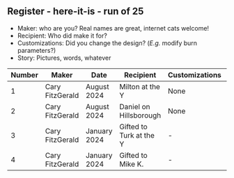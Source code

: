 ## Register - here-it-is - run of 25

* Maker:  who are you?  Real names are great, internet cats welcome!
* Recipient:  Who did make it for?
* Customizations:  Did you change the design?  (*E.g.* modify burn parameters?)
* Story:  Pictures, words, whatever

| Number | Maker             | Date           | Recipient        | Customizations | Story |
| ------ | -----             | -----          | ---------        | -------------- | ------ |
| 1      | Cary FitzGerald   | August 2024    | Milton at the Y  | None           | Irrepressible |
| 2      | Cary FitzGerald   | August 2024    | Daniel on Hillsborough | None           | See you Thursday! |
| 3      | Cary FitzGerald   | January 2024 | Gifted to Turk at the Y   | -              | -        |
| 4      | Cary FitzGerald   | January 2024 | Gifted to Mike K.  | -              | -        |
